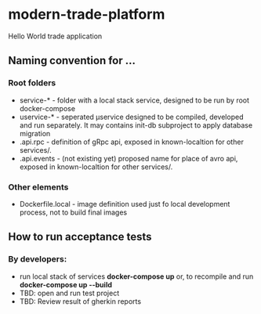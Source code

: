 # modern-trade-platform
Hello World trade application

## Naming convention for ...
### Root folders
- service-* - folder with a local stack service, designed to be run by root docker-compose
- uservice-* - seperated µservice designed to be compiled, developed and run separately. It may contains init-db subproject to apply database migration
- .api.rpc - definition of gRpc api, exposed in known-localtion for other services/.
- .api.events - (not existing yet) proposed name for place of avro api, exposed in known-localtion for other services/.

### Other elements
- Dockerfile.local - image definition used just fo local development process, not to build final images

## How to run acceptance tests
### By developers:
- run local stack of services **docker-compose up** or, to recompile and run **docker-compose up --build**
- TBD: open and run test project
- TBD: Review result of gherkin reports
